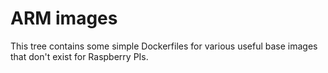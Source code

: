 # ARM images

This tree contains some simple Dockerfiles for various useful base images
that don't exist for Raspberry PIs.
